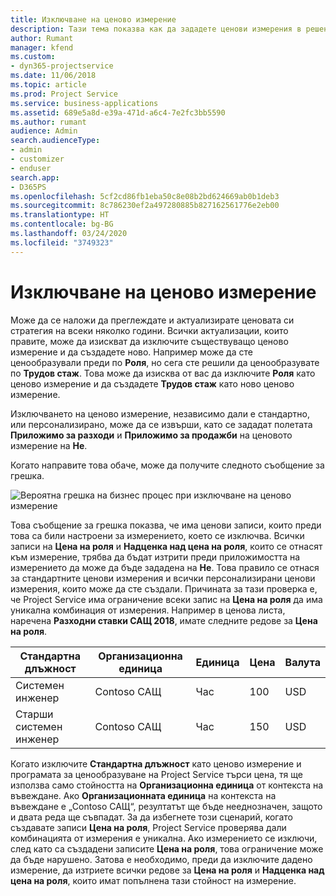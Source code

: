 ```yaml
---
title: Изключване на ценово измерение
description: Тази тема показва как да зададете ценови измерения в решението Project Service.
author: Rumant
manager: kfend
ms.custom:
- dyn365-projectservice
ms.date: 11/06/2018
ms.topic: article
ms.prod: Project Service
ms.service: business-applications
ms.assetid: 689e5a8d-e39a-471d-a6c4-7e2fc3bb5590
ms.author: rumant
audience: Admin
search.audienceType:
- admin
- customizer
- enduser
search.app:
- D365PS
ms.openlocfilehash: 5cf2cd86fb1eba50c8e08b2bd624669ab0b1deb3
ms.sourcegitcommit: 8c786230ef2a497280885b827162561776e2eb00
ms.translationtype: HT
ms.contentlocale: bg-BG
ms.lasthandoff: 03/24/2020
ms.locfileid: "3749323"
---
```

# <a name="turn-off-a-pricing-dimension"></a>Изключване на ценово измерение

Може да се наложи да преглеждате и актуализирате ценовата си стратегия на всеки няколко години. Всички актуализации, които правите, може да изискват да изключите съществуващо ценово измерение и да създадете ново. Например може да сте ценообразували преди по **Роля**, но сега сте решили да ценообразувате по **Трудов стаж**. Това може да изисква от вас да изключите **Роля** като ценово измерение и да създадете **Трудов стаж** като ново ценово измерение. 

Изключването на ценово измерение, независимо дали е стандартно, или персонализирано, може да се извърши, като се зададат полетата **Приложимо за разходи** и **Приложимо за продажби** на ценовото измерение на **Не**.

Когато направите това обаче, може да получите следното съобщение за грешка.

![Вероятна грешка на бизнес процес при изключване на ценово измерение](media/Business-Process-Error.png)


Това съобщение за грешка показва, че има ценови записи, които преди това са били настроени за измерението, което се изключва. Всички записи на **Цена на роля** и **Надценка над цена на роля**, които се отнасят към измерение, трябва да бъдат изтрити преди приложимостта на измерението да може да бъде зададена на **Не**. Това правило се отнася за стандартните ценови измерения и всички персонализирани ценови измерения, които може да сте създали. Причината за тази проверка е, че Project Service има ограничение всеки запис на **Цена на роля** да има уникална комбинация от измерения. Например в ценова листа, наречена **Разходни ставки САЩ 2018**, имате следните редове за **Цена на роля**. 

| Стандартна длъжност         | Организационна единица    |Единица   |Цена  |Валута  |
| -----------------------|-------------|-------|-------|----------|
| Системен инженер|Contoso САЩ|Час| 100|USD|
| Старши системен инженер|Contoso САЩ|Час| 150| USD|


Когато изключите **Стандартна длъжност** като ценово измерение и програмата за ценообразуване на Project Service търси цена, тя ще използва само стойността на **Организационна единица** от контекста на въвеждане. Ако **Организационната единица** на контекста на въвеждане е „Contoso САЩ“, резултатът ще бъде нееднозначен, защото и двата реда ще съвпадат. За да избегнете този сценарий, когато създавате записи **Цена на роля**, Project Service проверява дали комбинацията от измерения е уникална. Ако измерението се изключи, след като са създадени записите **Цена на роля**, това ограничение може да бъде нарушено. Затова е необходимо, преди да изключите дадено измерение, да изтриете всички редове за **Цена на роля** и **Надценка над цена на роля**, които имат попълнена тази стойност на измерение.

